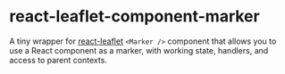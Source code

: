 # react-leaflet-component-marker
A tiny wrapper for [react-leaflet](https://react-leaflet.js.org/) `<Marker />` component that allows you to use a React component as a marker, with working state, handlers, and access to parent contexts.
